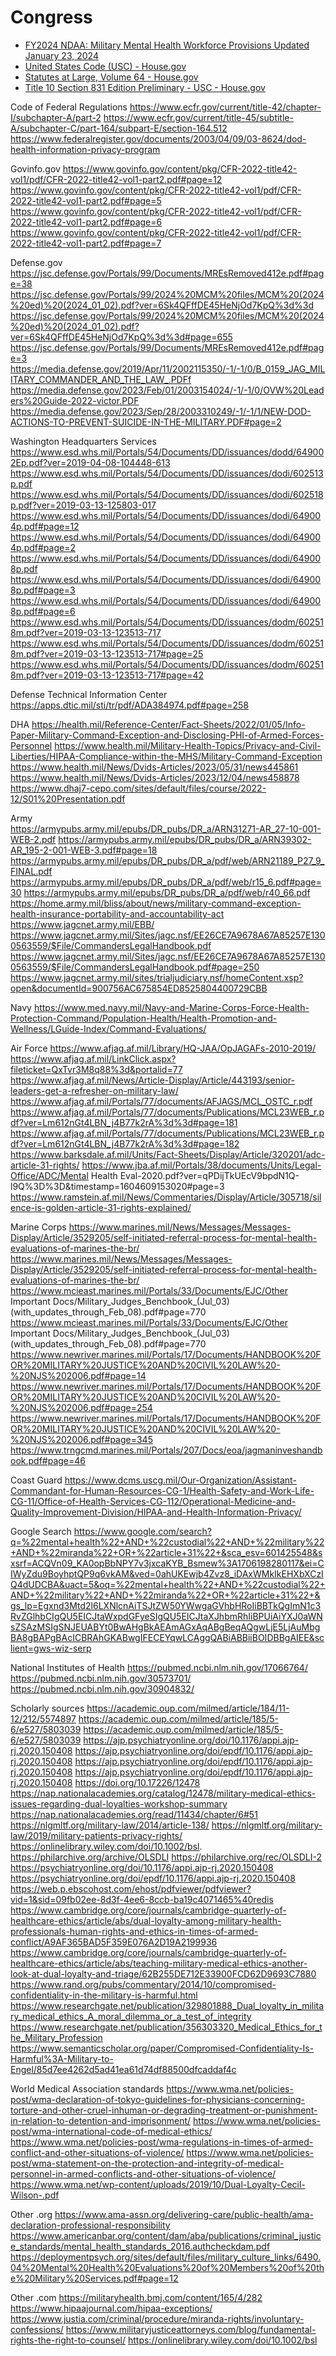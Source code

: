 # Congress

 - [FY2024 NDAA: Military Mental Health Workforce Provisions Updated January 23, 2024](https://crsreports.congress.gov/product/pdf/IN/IN12268)
 - [United States Code (USC) - House.gov](https://uscode.house.gov/)
 - [Statutes at Large, Volume 64 - House.gov](https://uscode.house.gov/statviewer.htm?volume=64&page=118)
 - [Title 10 Section 831 Edition Preliminary - USC - House.gov](https://uscode.house.gov/view.xhtml?req=(title:10%20section:831%20edition:prelim)%20OR%20(granuleid:USC-prelim-title10-section831)&f=treesort&edition=prelim&num=0&jumpTo=true)


Code of Federal Regulations
https://www.ecfr.gov/current/title-42/chapter-I/subchapter-A/part-2
https://www.ecfr.gov/current/title-45/subtitle-A/subchapter-C/part-164/subpart-E/section-164.512
https://www.federalregister.gov/documents/2003/04/09/03-8624/dod-health-information-privacy-program

Govinfo.gov
https://www.govinfo.gov/content/pkg/CFR-2022-title42-vol1/pdf/CFR-2022-title42-vol1-part2.pdf#page=12
https://www.govinfo.gov/content/pkg/CFR-2022-title42-vol1/pdf/CFR-2022-title42-vol1-part2.pdf#page=5
https://www.govinfo.gov/content/pkg/CFR-2022-title42-vol1/pdf/CFR-2022-title42-vol1-part2.pdf#page=6
https://www.govinfo.gov/content/pkg/CFR-2022-title42-vol1/pdf/CFR-2022-title42-vol1-part2.pdf#page=7

Defense.gov
https://jsc.defense.gov/Portals/99/Documents/MREsRemoved412e.pdf#page=38
https://jsc.defense.gov/Portals/99/2024%20MCM%20files/MCM%20(2024%20ed)%20(2024_01_02).pdf?ver=6Sk4QFffDE45HeNjOd7KpQ%3d%3d
https://jsc.defense.gov/Portals/99/2024%20MCM%20files/MCM%20(2024%20ed)%20(2024_01_02).pdf?ver=6Sk4QFffDE45HeNjOd7KpQ%3d%3d#page=655
https://jsc.defense.gov/Portals/99/Documents/MREsRemoved412e.pdf#page=3
https://media.defense.gov/2019/Apr/11/2002115350/-1/-1/0/B_0159_JAG_MILITARY_COMMANDER_AND_THE_LAW_.PDFf
https://media.defense.gov/2023/Feb/01/2003154024/-1/-1/0/OVW%20Leaders%20Guide-2022-victor.PDF
https://media.defense.gov/2023/Sep/28/2003310249/-1/-1/1/NEW-DOD-ACTIONS-TO-PREVENT-SUICIDE-IN-THE-MILITARY.PDF#page=2

Washington Headquarters Services
https://www.esd.whs.mil/Portals/54/Documents/DD/issuances/dodd/649002Ep.pdf?ver=2019-04-08-104448-613
https://www.esd.whs.mil/Portals/54/Documents/DD/issuances/dodi/602513p.pdf
https://www.esd.whs.mil/Portals/54/Documents/DD/issuances/dodi/602518p.pdf?ver=2019-03-13-125803-017
https://www.esd.whs.mil/Portals/54/Documents/DD/issuances/dodi/649004p.pdf#page=12
https://www.esd.whs.mil/Portals/54/Documents/DD/issuances/dodi/649004p.pdf#page=2
https://www.esd.whs.mil/Portals/54/Documents/DD/issuances/dodi/649008p.pdf
https://www.esd.whs.mil/Portals/54/Documents/DD/issuances/dodi/649008p.pdf#page=3
https://www.esd.whs.mil/Portals/54/Documents/DD/issuances/dodi/649008p.pdf#page=6
https://www.esd.whs.mil/Portals/54/Documents/DD/issuances/dodm/602518m.pdf?ver=2019-03-13-123513-717
https://www.esd.whs.mil/Portals/54/Documents/DD/issuances/dodm/602518m.pdf?ver=2019-03-13-123513-717#page=25
https://www.esd.whs.mil/Portals/54/Documents/DD/issuances/dodm/602518m.pdf?ver=2019-03-13-123513-717#page=42

Defense Technical Information Center
https://apps.dtic.mil/sti/tr/pdf/ADA384974.pdf#page=258

DHA
https://health.mil/Reference-Center/Fact-Sheets/2022/01/05/Info-Paper-Military-Command-Exception-and-Disclosing-PHI-of-Armed-Forces-Personnel
https://www.health.mil/Military-Health-Topics/Privacy-and-Civil-Liberties/HIPAA-Compliance-within-the-MHS/Military-Command-Exception
https://www.health.mil/News/Dvids-Articles/2023/05/31/news445861
https://www.health.mil/News/Dvids-Articles/2023/12/04/news458878
https://www.dhaj7-cepo.com/sites/default/files/course/2022-12/S01%20Presentation.pdf

Army		
https://armypubs.army.mil/epubs/DR_pubs/DR_a/ARN31271-AR_27-10-001-WEB-2.pdf
https://armypubs.army.mil/epubs/DR_pubs/DR_a/ARN39302-AR_195-2-001-WEB-3.pdf#page=18
https://armypubs.army.mil/epubs/DR_pubs/DR_a/pdf/web/ARN21189_P27_9_FINAL.pdf
https://armypubs.army.mil/epubs/DR_pubs/DR_a/pdf/web/r15_6.pdf#page=30
https://armypubs.army.mil/epubs/DR_pubs/DR_a/pdf/web/r40_66.pdf
https://home.army.mil/bliss/about/news/military-command-exception-health-insurance-portability-and-accountability-act
https://www.jagcnet.army.mil/EBB/
https://www.jagcnet.army.mil/Sites/jagc.nsf/EE26CE7A9678A67A85257E1300563559/$File/CommandersLegalHandbook.pdf
https://www.jagcnet.army.mil/Sites/jagc.nsf/EE26CE7A9678A67A85257E1300563559/$File/CommandersLegalHandbook.pdf#page=250
https://www.jagcnet.army.mil/sites/trialjudiciary.nsf/homeContent.xsp?open&documentId=900756AC675854ED8525804400729CBB

Navy
https://www.med.navy.mil/Navy-and-Marine-Corps-Force-Health-Protection-Command/Population-Health/Health-Promotion-and-Wellness/LGuide-Index/Command-Evaluations/

Air Force
https://www.afjag.af.mil/Library/HQ-JAA/OpJAGAFs-2010-2019/
https://www.afjag.af.mil/LinkClick.aspx?fileticket=QxTvr3M8q88%3d&portalid=77
https://www.afjag.af.mil/News/Article-Display/Article/443193/senior-leaders-get-a-refresher-on-military-law/
https://www.afjag.af.mil/Portals/77/documents/AFJAGS/MCL_OSTC_r.pdf
https://www.afjag.af.mil/Portals/77/documents/Publications/MCL23WEB_r.pdf?ver=Lm612nGt4LBN_j4B77k2rA%3d%3d#page=181
https://www.afjag.af.mil/Portals/77/documents/Publications/MCL23WEB_r.pdf?ver=Lm612nGt4LBN_j4B77k2rA%3d%3d#page=182
https://www.barksdale.af.mil/Units/Fact-Sheets/Display/Article/320201/adc-article-31-rights/
https://www.jba.af.mil/Portals/38/documents/Units/Legal-Office/ADC/Mental Health Eval-2020.pdf?ver=qPDijTkUEcV9bpdN1Q-l9Q%3D%3D&timestamp=1604609153020#page=3
https://www.ramstein.af.mil/News/Commentaries/Display/Article/305718/silence-is-golden-article-31-rights-explained/

Marine Corps
https://www.marines.mil/News/Messages/Messages-Display/Article/3529205/self-initiated-referral-process-for-mental-health-evaluations-of-marines-the-br/
https://www.marines.mil/News/Messages/Messages-Display/Article/3529205/self-initiated-referral-process-for-mental-health-evaluations-of-marines-the-br/
https://www.mcieast.marines.mil/Portals/33/Documents/EJC/Other Important Docs/Military_Judges_Benchbook_(Jul_03)(with_updates_through_Feb_08).pdf#page=770
https://www.mcieast.marines.mil/Portals/33/Documents/EJC/Other Important Docs/Military_Judges_Benchbook_(Jul_03)(with_updates_through_Feb_08).pdf#page=770
https://www.newriver.marines.mil/Portals/17/Documents/HANDBOOK%20FOR%20MILITARY%20JUSTICE%20AND%20CIVIL%20LAW%20-%20NJS%202006.pdf#page=14
https://www.newriver.marines.mil/Portals/17/Documents/HANDBOOK%20FOR%20MILITARY%20JUSTICE%20AND%20CIVIL%20LAW%20-%20NJS%202006.pdf#page=254
https://www.newriver.marines.mil/Portals/17/Documents/HANDBOOK%20FOR%20MILITARY%20JUSTICE%20AND%20CIVIL%20LAW%20-%20NJS%202006.pdf#page=345
https://www.trngcmd.marines.mil/Portals/207/Docs/eoa/jagmaninveshandbook.pdf#page=46

Coast Guard
https://www.dcms.uscg.mil/Our-Organization/Assistant-Commandant-for-Human-Resources-CG-1/Health-Safety-and-Work-Life-CG-11/Office-of-Health-Services-CG-112/Operational-Medicine-and-Quality-Improvement-Division/HIPAA-and-Health-Information-Privacy/




Google Search
https://www.google.com/search?q=%22mental+health%22+AND+%22custodial%22+AND+%22military%22+AND+%22miranda%22+OR+%22article+31%22+&sca_esv=601425548&sxsrf=ACQVn09_KA0opBbNPY7v3jxcaKYB_Bsmew%3A1706198280117&ei=CIWyZdu9BoyhptQP9q6vkAM&ved=0ahUKEwjb4Zvz8_iDAxWMkIkEHXbXCzIQ4dUDCBA&uact=5&oq=%22mental+health%22+AND+%22custodial%22+AND+%22military%22+AND+%22miranda%22+OR+%22article+31%22+&gs_lp=Egxnd3Mtd2l6LXNlcnAiTSJtZW50YWwgaGVhbHRoIiBBTkQgImN1c3RvZGlhbCIgQU5EICJtaWxpdGFyeSIgQU5EICJtaXJhbmRhIiBPUiAiYXJ0aWNsZSAzMSIgSNJEUABYt0BwAHgBkAEAmAGxAqABgBeqAQgwLjE5LjAuMbgBA8gBAPgBAcICBRAhGKABwgIFECEYqwLCAggQABiABBiiBOIDBBgAIEE&sclient=gws-wiz-serp


National Institutes of Health
https://pubmed.ncbi.nlm.nih.gov/17066764/
https://pubmed.ncbi.nlm.nih.gov/30573701/
https://pubmed.ncbi.nlm.nih.gov/30904832/




Scholarly sources
https://academic.oup.com/milmed/article/184/11-12/212/5574897
https://academic.oup.com/milmed/article/185/5-6/e527/5803039
https://academic.oup.com/milmed/article/185/5-6/e527/5803039
https://ajp.psychiatryonline.org/doi/10.1176/appi.ajp-rj.2020.150408
https://ajp.psychiatryonline.org/doi/epdf/10.1176/appi.ajp-rj.2020.150408
https://ajp.psychiatryonline.org/doi/epdf/10.1176/appi.ajp-rj.2020.150408
https://ajp.psychiatryonline.org/doi/epdf/10.1176/appi.ajp-rj.2020.150408
https://doi.org/10.17226/12478
https://nap.nationalacademies.org/catalog/12478/military-medical-ethics-issues-regarding-dual-loyalties-workshop-summary
https://nap.nationalacademies.org/read/11434/chapter/6#51
https://nlgmltf.org/military-law/2014/article-138/
https://nlgmltf.org/military-law/2019/military-patients-privacy-rights/
https://onlinelibrary.wiley.com/doi/10.1002/bsl.
https://philarchive.org/archive/OLSDLI
https://philarchive.org/rec/OLSDLI-2
https://psychiatryonline.org/doi/10.1176/appi.ajp-rj.2020.150408
https://psychiatryonline.org/doi/epdf/10.1176/appi.ajp-rj.2020.150408
https://web.p.ebscohost.com/ehost/pdfviewer/pdfviewer?vid=1&sid=09fb02ee-8d3f-4ee6-8ccb-ba19c4071465%40redis
https://www.cambridge.org/core/journals/cambridge-quarterly-of-healthcare-ethics/article/abs/dual-loyalty-among-military-health-professionals-human-rights-and-ethics-in-times-of-armed-conflict/A9AF365BAD5F359E076A2D19A2199936
https://www.cambridge.org/core/journals/cambridge-quarterly-of-healthcare-ethics/article/abs/teaching-military-medical-ethics-another-look-at-dual-loyalty-and-triage/62B255DE712E33900FCD62D9693C7880
https://www.rand.org/pubs/commentary/2014/10/compromised-confidentiality-in-the-military-is-harmful.html
https://www.researchgate.net/publication/329801888_Dual_loyalty_in_military_medical_ethics_A_moral_dilemma_or_a_test_of_integrity
https://www.researchgate.net/publication/356303320_Medical_Ethics_for_the_Military_Profession
https://www.semanticscholar.org/paper/Compromised-Confidentiality-Is-Harmful%3A-Military-to-Engel/85d7ee4262d5ad41ea61d74df88500dfcaddaf4c

World Medical Association standards
https://www.wma.net/policies-post/wma-declaration-of-tokyo-guidelines-for-physicians-concerning-torture-and-other-cruel-inhuman-or-degrading-treatment-or-punishment-in-relation-to-detention-and-imprisonment/
https://www.wma.net/policies-post/wma-international-code-of-medical-ethics/
https://www.wma.net/policies-post/wma-regulations-in-times-of-armed-conflict-and-other-situations-of-violence/
https://www.wma.net/policies-post/wma-statement-on-the-protection-and-integrity-of-medical-personnel-in-armed-conflicts-and-other-situations-of-violence/
https://www.wma.net/wp-content/uploads/2019/10/Dual-Loyalty-Cecil-Wilson-.pdf

Other .org
https://www.ama-assn.org/delivering-care/public-health/ama-declaration-professional-responsibility
https://www.americanbar.org/content/dam/aba/publications/criminal_justice_standards/mental_health_standards_2016.authcheckdam.pdf
https://deploymentpsych.org/sites/default/files/military_culture_links/6490.04%20Mental%20Health%20Evaluations%20of%20Members%20of%20the%20Military%20Services.pdf#page=12

Other .com
https://militaryhealth.bmj.com/content/165/4/282
https://www.hipaajournal.com/hipaa-exceptions/
https://www.justia.com/criminal/procedure/miranda-rights/involuntary-confessions/
https://www.militaryjusticeattorneys.com/blog/fundamental-rights-the-right-to-counsel/
https://onlinelibrary.wiley.com/doi/10.1002/bsl

